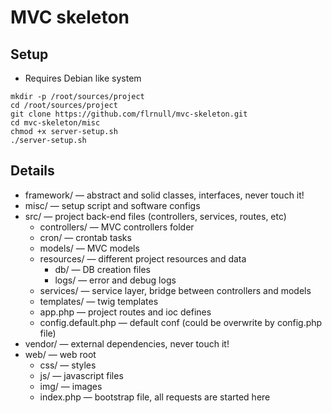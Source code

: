 MVC skeleton
============

Setup
-----

* Requires Debian like system

```shell
mkdir -p /root/sources/project
cd /root/sources/project
git clone https://github.com/flrnull/mvc-skeleton.git
cd mvc-skeleton/misc
chmod +x server-setup.sh
./server-setup.sh
```

Details
-------

* framework/ — abstract and solid classes, interfaces, never touch it!
* misc/ — setup script and software configs
* src/ — project back-end files (controllers, services, routes, etc)
    * controllers/ — MVC controllers folder
    * cron/ — crontab tasks
    * models/ — MVC models
    * resources/ — different project resources and data
        * db/ — DB creation files
        * logs/ — error and debug logs
    * services/ — service layer, bridge between controllers and models
    * templates/ — twig templates
    * app.php — project routes and ioc defines
    * config.default.php — default conf (could be overwrite by config.php file)
* vendor/ — external dependencies, never touch it!
* web/ — web root
    * css/ — styles 
    * js/ — javascript files
    * img/ — images
    * index.php — bootstrap file, all requests are started here

